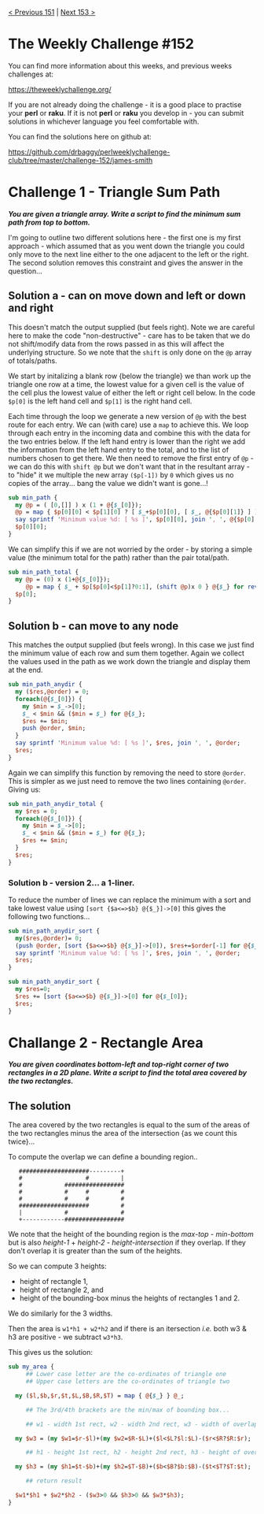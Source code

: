 [< Previous 151](https://github.com/drbaggy/perlweeklychallenge-club/tree/master/challenge-151/james-smith) |
[Next 153 >](https://github.com/drbaggy/perlweeklychallenge-club/tree/master/challenge-153/james-smith)
# The Weekly Challenge #152

You can find more information about this weeks, and previous weeks challenges at:

  https://theweeklychallenge.org/

If you are not already doing the challenge - it is a good place to practise your
**perl** or **raku**. If it is not **perl** or **raku** you develop in - you can
submit solutions in whichever language you feel comfortable with.

You can find the solutions here on github at:

https://github.com/drbaggy/perlweeklychallenge-club/tree/master/challenge-152/james-smith

# Challenge 1 - Triangle Sum Path

***You are given a triangle array.  Write a script to find the minimum sum path from top to bottom.***

I'm going to outline two different solutions here - the first one is my first approach - which assumed that as
you went down the triangle you could only move to the next line either to the one adjacent to the left or the
right. The second solution removes this constraint and gives the answer in the question...

## Solution a - can on move down and left or down and right

This doesn't match the output supplied (but feels right). Note we are careful here to make the code "non-destructive" - care has to be taken that we do not shift/modify data from the rows passed in as this will affect the underlying structure. So we note that the `shift` is only done on the `@p` array of totals/paths.

We start by initalizing a blank row {below the triangle} we than work up the triangle one row at a time, the lowest value for a given cell is the value of the cell plus the lowest value of either the left or right cell below. In the code `$p[0]` is the left hand cell and `$p[1]` is the right hand cell.

Each time through the loop we generate a new version of `@p` with the best route for each entry. We can (with care) use a `map` to achieve this. We loop through each entry in the incoming data and combine this with the data for the two entries below. If the left hand entry is lower than the right we add the information from the left hand entry to the total, and to the list of numbers chosen to get there. We then need to remove the first entry of `@p` - we can do this with `shift @p` but we don't want that in the resultant array - to "hide" it we multiple the new array `($p[-1])` by `0` which gives us no copies of the array... bang the value we didn't want is gone...!

```perl
sub min_path {
  my @p = ( [0,[]] ) x (1 + @{$_[0]});
  @p = map { $p[0][0] < $p[1][0] ? [ $_+$p[0][0], [ $_, @{$p[0][1]} ] ] : [ $_+$p[1][0], [ $_, @{$p[1][1]} ] ], (shift @p) x 0 } @{$_} for reverse @{$_[0]};
  say sprintf 'Minimum value %d: [ %s ]', $p[0][0], join ', ', @{$p[0][1]};
  $p[0][0];
}

```

We can simplify this if we are not worried by the order - by storing a simple value (the minimum total for the path) rather than the pair total/path.

```perl
sub min_path_total {
  my @p = (0) x (1+@{$_[0]});
     @p = map { $_ + $p[$p[0]<$p[1]?0:1], (shift @p)x 0 } @{$_} for reverse @{$_[0]};
  $p[0];
}
```

## Solution b - can move to any node

This matches the output supplied (but feels wrong). In this case we just find the minimum value of each row and sum them together. Again we collect the values used in the path as we work down the triangle and display them at the end.

```perl
sub min_path_anydir {
  my ($res,@order) = 0;
  foreach(@{$_[0]}) {
    my $min = $_->[0];
    $_ < $min && ($min = $_) for @{$_};
    $res += $min;
    push @order, $min;   
  }
  say sprintf 'Minimum value %d: [ %s ]', $res, join ', ', @order;
  $res;
}
```

Again we can simplify this function by removing the need to store `@order`. This is simpler as we just need to remove the two lines containing `@order`. Giving us:

```perl
sub min_path_anydir_total {
  my $res = 0;
  foreach(@{$_[0]}) {
    my $min = $_->[0];
    $_ < $min && ($min = $_) for @{$_};
    $res += $min;
  }
  $res;
}
```
### Solution b - version 2... a 1-liner.

To reduce the number of lines we can replace the minimum with a sort and take lowest value using `[sort {$a<=>$b} @{$_}]->[0]` this gives the following two functions...

```perl
sub min_path_anydir_sort {
  my($res,@order)= 0;
  (push @order, [sort {$a<=>$b} @{$_}]->[0]), $res+=$order[-1] for @{$_[0]};
  say sprintf 'Minimum value %d: [ %s ]', $res, join ', ', @order;
  $res;
}

sub min_path_anydir_sort {
  my $res=0;
  $res += [sort {$a<=>$b} @{$_}]->[0] for @{$_[0]};
  $res;
}

```
# Challange 2 - Rectangle Area

***You are given coordinates bottom-left and top-right corner of two rectangles in a 2D plane.  Write a script to find the total area covered by the two rectangles.***

## The solution

The area covered by the two rectangles is equal to the sum of the areas of the two rectangles minus the area of the intersection {as we count this twice}...

To compute the overlap we can define a bounding region..

```
   ####################---------+
   #                  #         |
   #            #################
   #            #     #         #
   #            #     #         #
   ####################         #
   |            #               #
   +------------#################
```

We note that the height of the bounding region is the *max-top* - *min-bottom* but is also *height-1* + *height-2* - *height-intersection* if they overlap. If they don't overlap it is greater than the sum of the heights.

So we can compute 3 heights:
  * height of rectangle 1,
  * height of rectangle 2, and
  * height of the bounding-box minus the heights of rectangles 1 and 2.

We do similarly for the 3 widths.

Then the area is `w1*h1 + w2*h2` and if there is an itersection *i.e.* both w3 & h3 are positive - we subtract `w3*h3`.

This gives us the solution:

```perl
sub my_area {
     ## Lower case letter are the co-ordinates of triangle one
     ## Upper case letters are the co-ordinates of triangle two

  my ($l,$b,$r,$t,$L,$B,$R,$T) = map { @{$_} } @_;

     ## The 3rd/4th brackets are the min/max of bounding box...

     ## w1 - width 1st rect, w2 - width 2nd rect, w3 - width of overlap (if > 0)

  my $w3 = (my $w1=$r-$l)+(my $w2=$R-$L)+($l<$L?$l:$L)-($r<$R?$R:$r);

     ## h1 - height 1st rect, h2 - height 2nd rect, h3 - height of overlap (if > 0)

  my $h3 = (my $h1=$t-$b)+(my $h2=$T-$B)+($b<$B?$b:$B)-($t<$T?$T:$t);

     ## return result

  $w1*$h1 + $w2*$h2 - ($w3>0 && $h3>0 && $w3*$h3);
}

